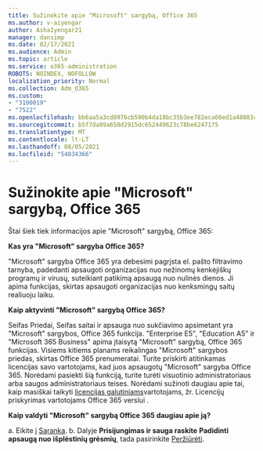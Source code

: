 ```yaml
---
title: Sužinokite apie "Microsoft" sargybą, Office 365
ms.author: v-aiyengar
author: AshaIyengar21
manager: dansimp
ms.date: 02/17/2021
ms.audience: Admin
ms.topic: article
ms.service: o365-administration
ROBOTS: NOINDEX, NOFOLLOW
localization_priority: Normal
ms.collection: Adm_O365
ms.custom:
- "3100019"
- "7522"
ms.openlocfilehash: bb6aa5a3cd8976cb590b4da18bc35b3ee782eca60ed1a48083cca8e7ef17e51e
ms.sourcegitcommit: b5f7da89a650d2915dc652449623c78be6247175
ms.translationtype: MT
ms.contentlocale: lt-LT
ms.lasthandoff: 08/05/2021
ms.locfileid: "54034366"
---
```

# <a name="learn-about-microsoft-defender-for-office-365"></a>Sužinokite apie "Microsoft" sargybą, Office 365

Štai šiek tiek informacijos apie "Microsoft" sargybą, Office 365:

**Kas yra "Microsoft" sargyba Office 365?**

"Microsoft" sargyba Office 365 yra debesimi pagrįsta el. pašto filtravimo tarnyba, padedanti apsaugoti organizacijas nuo nežinomų kenkėjiškų programų ir virusų, suteikiant patikimą apsaugą nuo nulinės dienos. Ji apima funkcijas, skirtas apsaugoti organizacijas nuo kenksmingų saitų realiuoju laiku.

**Kaip aktyvinti "Microsoft" sargybą Office 365?**

Seifas Priedai, Seifas saitai ir apsauga nuo sukčiavimo apsimetant yra "Microsoft" sargybos, Office 365 funkcija. "Enterprise E5", "Education A5" ir "Microsoft 365 Business" apima įtaisytą "Microsoft" sargybą, Office 365 funkcijas. Visiems kitiems planams reikalingas "Microsoft" sargybos priedas, skirtas Office 365 prenumeratai. Turite priskirti atitinkamas licencijas savo vartotojams, kad juos apsaugotų "Microsoft" sargyba Office 365. Norėdami pasiekti šią funkciją, turite turėti visuotinio administratoriaus arba saugos administratoriaus teises. Norėdami sužinoti daugiau apie tai, kaip masiškai taikyti [licencijas galutiniams](https://go.microsoft.com/fwlink/?linkid=2093435)vartotojams, žr. Licencijų priskyrimas vartotojams Office 365 verslui .

**Kaip valdyti "Microsoft" sargybą Office 365 daugiau apie ją?**

a. Eikite į [Sąranka](https://go.microsoft.com/fwlink/p/?linkid=2075721).
b. Dalyje **Prisijungimas ir sauga raskite** **Padidinti apsaugą nuo išplėstinių grėsmių**, tada pasirinkite [Peržiūrėti](https://go.microsoft.com/fwlink/?linkid=2109302).
